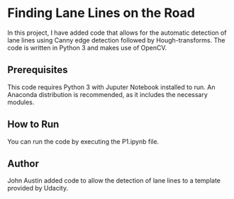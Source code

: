# **Finding Lane Lines on the Road** 

In this project, I have added code that allows for the automatic detection of lane lines using Canny edge detection followed by Hough-transforms.  The code is written in Python 3 and makes use of OpenCV.
## Prerequisites

This code requires Python 3 with Juputer Notebook installed to run.  An Anaconda distribution is recommended, as it includes the necessary modules.

## How to Run

You can run the code by executing the P1.ipynb file.

## Author

John Austin added code to allow the detection of lane lines to a template provided by Udacity.
